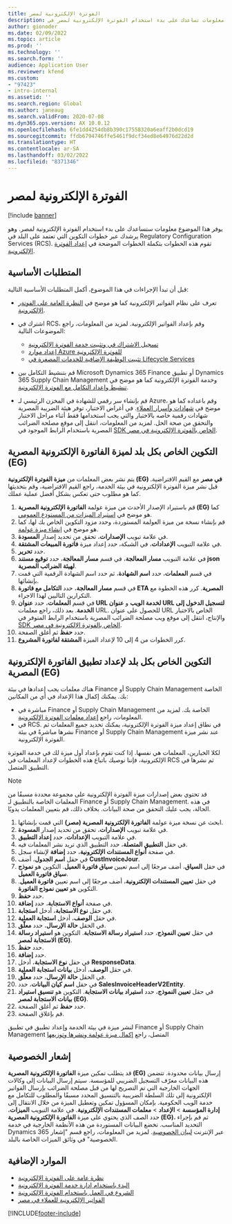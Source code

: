 ```yaml
---
title: الفوترة الإلكترونية لمصر
description: يوفر هذا الموضوع معلومات تساعدك على بدء استخدام الفوترة الإلكترونية لمصر في Microsoft Dynamics 365 Finance وDynamics 365 Supply Chain Management.
author: gionoder
ms.date: 02/09/2022
ms.topic: article
ms.prod: ''
ms.technology: ''
ms.search.form: ''
audience: Application User
ms.reviewer: kfend
ms.custom:
- "97423"
- intro-internal
ms.assetid: ''
ms.search.region: Global
ms.author: janeaug
ms.search.validFrom: 2020-07-08
ms.dyn365.ops.version: AX 10.0.12
ms.openlocfilehash: 6fe1dd4254db8b390c17558320a6eaff2b0dcd19
ms.sourcegitcommit: ffdb6794746ffe5461f9dcf34ed8e64976d22d2d
ms.translationtype: HT
ms.contentlocale: ar-SA
ms.lasthandoff: 03/02/2022
ms.locfileid: "8371346"
---
```

# <a name="electronic-invoicing-for-egypt"></a>الفوترة الإلكترونية لمصر

[!include [banner](../includes/banner.md)]

يوفر هذا الموضوع معلومات ستساعدك على بدء استخدام الفوترة الإلكترونية لمصر. وهو يرشدك عبر خطوات التكوين التي تعتمد على البلد في Regulatory Configuration Services ‏(RCS). تقوم هذه الخطوات بتكملة الخطوات الموضحة في [إعداد الفوترة الإلكترونية](e-invoicing-set-up-overview.md).

## <a name="prerequisites"></a>المتطلبات الأساسية

قبل أن تبدأ الإجراءات في هذا الموضوع، أكمل المتطلبات الأساسية التالية:

- تعرف على نظام الفواتير الإلكترونية كما هو موضح في [النظرة العامة على الفوتةر الإلكترونية](e-invoicing-service-overview.md).
- اشترك في RCS، وقم بإعداد الفواتير الإلكترونية. لمزيد من المعلومات، راجع الموضوعات التالية:

    - [تسجيل الاشتراك في وتثبيت خدمة الفوترة الإلكترونية](e-invoicing-sign-up-install.md)
    - [إعداد موارد Azure للفوترة الإلكترونية](e-invoicing-set-up-azure-resources.md)
    - [تثبيت الوظيفة الإضافية للخدمات المصغرة في Lifecycle Services](e-invoicing-install-add-in-microservices-lcs.md)
    
- قم بتنشيط التكامل بين Microsoft Dynamics 365 Finance أو تطبيق Dynamics 365 Supply Chain Management وخدمة الفوترة الإلكترونية كما هو موضح في [تنشيط وإعداد التكامل مع الفوترة الإلكترونية](e-invoicing-activate-setup-integration.md).
- قم بإنشاء سر رقمي للشهادة في المخزن الرئيسي لـ Azure، وقم باعداده كما هو موضح في [شهادات وأسرار العملاء](e-invoicing-customer-certificates-secrets.md). في أغراض الاختبار، توفر هيئة الضريبة المصرية شهادات رقمية خاصه بالاختبار والتي يجب استخدامها فقط أثناء مراحل الاختبار والتحقق من صحة الحل. لمزيد من المعلومات، انتقل إلى موقع مصلحة الضرائب المصرية باستخدام الرابط الموجود في [SDK الخاص بالفوترة الإلكترونية في مصر](https://sdk.sit.invoicing.eta.gov.eg/faq/).

## <a name="country-specific-configuration-for-the-egyptian-electronic-invoice-eg-feature"></a>التكوين الخاص بكل بلد لميزة الفاتورة الإلكترونية المصرية (EG)

يتم نشر بعض المعلمات من **ميزة الفوترة الإلكترونية (EG) في مصر‬** مع القيم الافتراضية. قبل نشر ميزة الفوترة الإلكترونية في بيئة الخدمة، راجع القيم الافتراضية، وقم بتحديثها كما هو مطلوب حتى تعكس بشكل أفضل عملية عملك.

1. قم باستيراد الإصدار الأحدث من ميزة عولمة **الفاتورة الإلكترونية المصرية (EG)** كما هو موضح في [استيراد الميزات من المستودع العمومي](e-invoicing-import-feature-global-repository.md).
2. قم بإنشاء نسخة من ميزة العولمة المستوردة، وحدد مزود التكوين الخاص بك لها، كما هو موضح في [إنشاء ميزة عولمة](e-invoicing-create-new-globalization-feature.md).
3. في علامة تبويب **الإصدارات**، تحقق من تحديد إصدار **المسودة**.
4. في علامة التبويب **الإعدادات**، في الشبكة، حدد إعداد ميزة **فاتورة المبيعات المشتقة**.
5. حدد **تحرير**.
6. في علامة التبويب **مسار المعالجة**، في قسم **مسار المعالجة**، حدد **توقيع مستند json لهيئة الضرائب المصرية**.
7. في قسم **المعلمات**، حدد **اسم الشهادة**، ثم حدد اسم الشهادة الرقمية التي قمت بإنشائها.
8. في قسم **مسار المعالجة**، حدد **التكامل مع فاتورة ETA المصرية**. كرر هذه الخطوة مع التكرارين التاليين لهذا الاجراء.
9. في قسم **المعلمات**، حدد **عنوان URL لخدمة الويب** و **عنوان URL لتسجيل الدخول إلى الخدمة**. بعد ذلك، راجع معلمات URL. للحصول على عنوان URL الخاص بالاختبار والإنتاج، انتقل إلى موقع ويب مصلحة الضرائب المصرية باستخدام الرابط المتوفر في [SDK الخاص بالفوترة الإلكترونية في مصر‬](https://sdk.sit.invoicing.eta.gov.eg/faq/).
10. حدد **حفظ** ثم أغلق الصفحة.
11. كرر الخطوات من 4 إلى 10 لإعداد الميزة **المشتقة لفاتورة المشروع**.

## <a name="country-specific-configuration-for-the-egyptian-electronic-invoice-eg-application-setup"></a>التكوين الخاص بكل بلد لإعداد تطبيق الفاتورة الإلكترونية المصرية (EG)

هناك معلمات يجب إعدادها في بيئة Finance أو Supply Chain Management الخاصة بك. يمكنك إكمال هذا الإعداد في أي من المكانين:

- مباشرة في Finance أو Supply Chain Management الخاصة بك. لمزيد من المعلومات، راجع [إعداد معلمات الفوترة الإلكترونية](e-invoicing-set-up-parameters.md).
- في RCS. في نطاق إعداد ميزة الفوترة الإلكترونية، يمكنك تحديد جميع المعلمات ثم نشرها مباشرةً في بيئة Finance أو Supply Chain Management عند نشر ميزة الفوترة الإلكترونية.

لكلا الخيارين، المعلمات هي نفسها. إذا كنت تقوم بإعداد أول ميزة لك في خدمة الفوترة الإلكترونية، فإننا نوصيك باتباع هذه الخطوات لإعداد المعلمات في RCS ثم نشرها في التطبيق المتصل.

> [!NOTE]
> قد تحتوي بعض إصدارات ميزة الفوترة الإلكترونية على مجموعة محددة مسبقًا من المعلمات الخاصة بالتطبيق لـ Finance أو Supply Chain Management. في هذه الحالة، يجب عليك التحقق من صحة البيانات. بخلاف ذلك، قم بتعيين المعلمات يدويًا.

1. ابحث عن نسخة ميزة عولمة **الفاتورة الإلكترونية المصرية (مصر)** التي قمت بإنشائها.
2. في علامة تبويب **الإصدارات**، تحقق من تحديد إصدار **المسودة**.
3. في علامة التبويب **الإعدادات**، حدد **إعداد التطبيق**.
4. في حقل **التطبيق المتصلة**، حدد التطبيق الذي تريد نشر المعلمات فيه.
5. في صفحة **أنواع المستندات الإلكترونية**، حدد **إضافة** لإنشاء سجل.
6. في حقل **اسم الجدول**، أضف **CustInvoiceJour**.
7. في حقل **السياق**، أضف مرجعًا إلى اسم تعيين **سياق فاتورة العميل**. التكوين هو **نموذج سياق فاتورة العميل**.
8. في حقل **تعيين المستندات الإلكترونية**، أضف مرجعًا إلى اسم تعيين **فاتورة العميل**. التكوين هو **تعيين نموذج الفاتورة**.
9. حدد **حفظ**.
10. في صفحة **أنواع الاستجابة**، حدد **إضافة**.
11. في حقل **نوع الاستجابة**، أدخل **استجابة**.
12. في حقل **الوصف**، أدخل **استجابة العملية**.
13. في الحقل **حالة الإرسال**، حدد **معلّق**.
14. في حقل **تعيين النموذج‬**، حدد **استيراد رسالة الاستجابة**. التكوين هو **استيراد رسالة الاستجابة لمصر (EG)**.
15. حدد **حفظ**.
16. حدد **إضافة**.
17. في حقل **نوع الاستجابة**، أدخل **ResponseData**.
18. في حقل **الوصف**، أدخل **بيانات استجابة العملية**.
19. في الحقل **حالة الإرسال**، حدد **معلّق**.
20. في حقل **اسم كيان البيانات**، حدد **SalesInvoiceHeaderV2Entity**.
21. في حقل **تعيين النموذج‬**، حدد **استيراد بيانات الاستجابة**. التكوين هو **تنسيق استيراد بيانات الاستجابة لمصر (EG)**.
22. حدد **حفظ** ثم أغلق الصفحة.
23. قم بإغلاق الصفحة.

لنشر ميزة في بيئة الخدمة وإعداد تطبيق في تطبيق Finance أو Supply Chain Management المتصل، راجع [إكمال ميزة عولمة ونشرها وتوزيعها](e-invoicing-complete-publish-deploy-globalization-feature.md)

## <a name="privacy-notice"></a>إشعار الخصوصية

قد يتطلب تمكين ميزة **الفاتورة الإلكترونية المصرية (EG)** إرسال بيانات محدودة. تتضمن هذه البيانات معرّف التسجيل الضريبي للمؤسسة. سيتم إرسال البيانات إلى وكالات الجهات الخارجية التي تم التصريح لها من قبل مصلحة الضرائب بإرسال الفواتير الإلكترونية إلى تلك السلطة الضريبية بالتنسيق المحدد مسبقًا والمطلوب للتكامل مع خدمة الويب الحكومية. بإمكان المسؤول تمكين وتعطيل الميزة من خلال الانتقال إلى **إدارة المؤسسة** \> **الإعداد** \> **معلمات المستندات الإلكترونية**. في علامة التبويب **الميزات**، حدد الصف الذي يحتوي على ميزة **الفاتورة الإلكترونية المصرية (EG)**، ثم قم بإجراء التحديد المناسب. تخضع البيانات المستوردة من هذه الأنظمة الخارجية في خدمة Dynamics 365 عبر الإنترنت [لبيان الخصوصية](https://go.microsoft.com/fwlink/?LinkId=512132). لمزيد من المعلومات، راجع قسم "إشعار الخصوصية" في وثائق الميزات الخاصة بالبلد.

## <a name="additional-resources"></a>الموارد الإضافية

- [نظرة عامة على الفوترة الإلكترونية](e-invoicing-service-overview.md)
- [البدء باستخدام إدارة خدمة الفوترة الإلكترونية](e-invoicing-get-started-service-administration.md)
- [الشروع في العمل باستخدام الفوترة الإلكترونية](e-invoicing-get-started.md)
- [الفواتير الإلكترونية للعملاء في مصر](emea-egy-e-invoices.md)

[!INCLUDE[footer-include](../../includes/footer-banner.md)]
